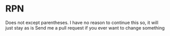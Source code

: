# RPN
Does not except parentheses.
I have no reason to continue this so, it will just stay as is
Send me a pull request if you ever want to change something
